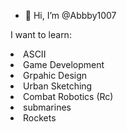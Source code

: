 - 👋 Hi, I’m @Abbby1007

I want to learn:
<li> ASCII </li>
<li> Game Development</li>
<li> Grpahic Design</li>
<li>Urban Sketching </li>
<li> Combat Robotics (Rc)</li>
<li> submarines</li>
<li> Rockets</li>


<!---
Abbby1007/Abbby1007 is a ✨ special ✨ repository because its `README.md` (this file) appears on your GitHub profile.
You can click the Preview link to take a look at your changes.
--->
